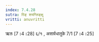 ```yaml
---
index: 7.4.28
sutra: रिङ् शयग्लिङ्क्षु
vritti: anuvritti
---
```


ऋतः [7।4।28] ६/१ , असार्वधातुके 7/1 [7।4।25]